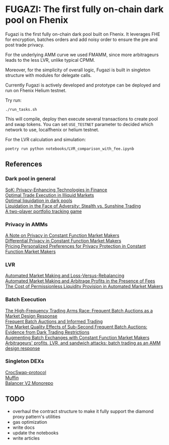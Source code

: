 # FUGAZI: The first fully on-chain dark pool on Fhenix

Fugazi is the first fully on-chain dark pool built on Fhenix. It leverages FHE for encryption, batches orders and add noisy order to ensure the pre and post trade privacy.

For the underlying AMM curve we used FMAMM, since more arbitrageurs leads to the less LVR, unlike typical CPMM.

Moreover, for the simplicity of overall logic, Fugazi is built in singleton structure with modules for delegate calls.

Currently Fugazi is actively developed and prototype can be deployed and run on Fhenix Helium testnet.

Try run:

```shell
./run_tasks.sh
```

This will compile, deploy then execute several transactions to create pool and swap tokens. You can set `USE_TESTNET` parameter to decided which network to use, localfhenix or helium testnet.

For the LVR calculation and simulation:

```shell
poetry run python notebooks/LVR_comparison_with_fee.ipynb
```

## References

### Dark pool in general

[SoK: Privacy-Enhancing Technologies in Finance](https://ia.cr/2023/122)\
[Optimal Trade Execution in Illiquid Markets](https://doi.org/10.48550/arXiv.0902.2516)\
[Optimal liquidation in dark pools](https://ssrn.com/abstract=2698419)\
[Liquidation in the Face of Adversity: Stealth vs. Sunshine Trading](https://dx.doi.org/10.2139/ssrn.1007014)\
[A two-player portfolio tracking game](https://doi.org/10.48550/arXiv.1911.05122)

### Privacy in AMMs

[A Note on Privacy in Constant Function Market Makers](https://doi.org/10.48550/arXiv.2103.01193)\
[Differential Privacy in Constant Function Market Makers](https://eprint.iacr.org/2021/1101)\
[Pricing Personalized Preferences for Privacy Protection in Constant Function Market Makers](https://doi.org/10.48550/arXiv.2309.14652)

### LVR

[Automated Market Making and Loss-Versus-Rebalancing](https://doi.org/10.48550/arXiv.2208.06046)\
[Automated Market Making and Arbitrage Profits in the Presence of Fees](https://doi.org/10.48550/arXiv.2305.14604)\
[The Cost of Permissionless Liquidity Provision in Automated Market Makers](https://doi.org/10.48550/arXiv.2402.18256)

### Batch Execution

[The High-Frequency Trading Arms Race: Frequent Batch Auctions as a Market Design Response](https://doi.org/10.1093/qje/qjv027)\
[Frequent Batch Auctions and Informed Trading](https://dx.doi.org/10.2139/ssrn.4065547)\
[The Market Quality Effects of Sub-Second Frequent Batch Auctions: Evidence from Dark Trading Restrictions](https://ssrn.com/abstract=4191970)\
[Augmenting Batch Exchanges with Constant Function Market Makers](https://doi.org/10.48550/arXiv.2210.04929)\
[Arbitrageurs' profits, LVR, and sandwich attacks: batch trading as an AMM design response](https://doi.org/10.48550/arXiv.2307.02074)

### Singleton DEXs

[CrocSwap-protocol](https://github.com/CrocSwap/CrocSwap-protocol.git)\
[Muffin](https://github.com/muffinfi/muffin.git)\
[Balancer V2 Monorepo](https://github.com/balancer/balancer-v2-monorepo.git)

## TODO

- overhaul the contract structure to make it fully support the diamond proxy pattern's utilities
- gas optimization
- write docs
- update the notebooks
- write articles
